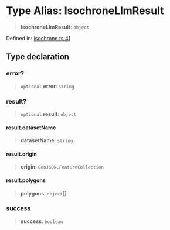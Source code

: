 # Type Alias: IsochroneLlmResult

> **IsochroneLlmResult**: `object`

Defined in: [isochrone.ts:41](https://github.com/GeoDaCenter/openassistant/blob/2cb8f20a901f3385efeb40778248119c5e49db78/packages/osm/src/isochrone.ts#L41)

## Type declaration

### error?

> `optional` **error**: `string`

### result?

> `optional` **result**: `object`

#### result.datasetName

> **datasetName**: `string`

#### result.origin

> **origin**: `GeoJSON.FeatureCollection`

#### result.polygons

> **polygons**: `object`[]

### success

> **success**: `boolean`
